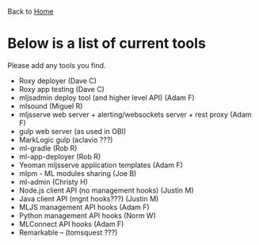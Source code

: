 Back to [Home](../README.md)


# Below is a list of current tools

Please add any tools you find.

- Roxy deployer (Dave C)
- Roxy app testing (Dave C)
- mljsadmin deploy tool (and higher level API) (Adam F)
- mlsound (Miguel R)
- mljsserve web server + alerting/websockets server + rest proxy (Adam F)
- gulp web server (as used in OBI)
- MarkLogic gulp (aclavio ???)
- ml-gradle (Rob R)
- ml-app-deployer (Rob R)
- Yeoman mljsserve application templates (Adam F)
- mlpm - ML modules sharing (Joe B)
- ml-admin (Christy H)
- Node.js client API (no management hooks) (Justin M)
- Java client API (mgnt hooks???) (Justin M)
- MLJS management API hooks (Adam F)
- Python management API hooks (Norm W)
- MLConnect API hooks (Adam F)
- Remarkable – (tomsquest ???)
